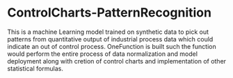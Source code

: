 # ControlCharts-PatternRecognition
This is a machine Learning model trained on synthetic data to pick out patterns from quantitative output of industrial process data which could indicate an out of control process.
OneFunction is built such the function would perform the entire process of data normalization and model deployment along with cretion of control charts and implementation of other statistical formulas.
